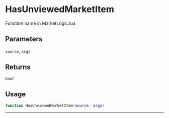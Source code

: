 # HasUnviewedMarketItem
Function name in MarketLogic.lua
## Parameters
`source`, `args`
## Returns
`bool`
## Usage
```lua
function HasUnviewedMarketItem(source, args)
```
---
